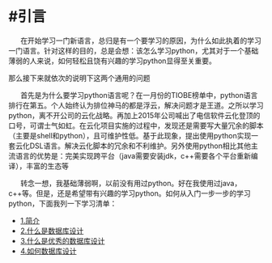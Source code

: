 #引言
=======================================================================

&nbsp;&nbsp;&nbsp;&nbsp;&nbsp;&nbsp;在开始学习一门新语言，总归是有一个要学习的原因，为什么如此执着的学习一门语言。针对这样的目的，总是会想：该怎么学习python，尤其对于一个基础薄弱的人来说，如何轻松且饶有兴趣的学习python显得至关重要。

那么接下来就依次的说明下这两个通用的问题

&nbsp;&nbsp;&nbsp;&nbsp;&nbsp;&nbsp;首先是为什么要学习python语言呢？在一月份的TIOBE榜单中，python语言排行在第五。个人始终认为排位神马的都是浮云，解决问题才是王道。之所以学习python，离不开公司的云化战略。再加上2015年公司喊出了电信软件云化登顶的口号，可谓士气如虹。在云化项目实施的过程中，发现还是需要写大量冗余的脚本（主要是shell和python），且可维护性低。基于此现象，提出使用python实现一套云化DSL语言。解决云化脚本的冗余和不利维护。另外使用python相比其他主流语言的优势是：完美实现跨平台（java需要安装jdk，c++需要各个平台重新编译），丰富的生态等

&nbsp;&nbsp;&nbsp;&nbsp;&nbsp;&nbsp;转念一想，我基础薄弱啊，以前没有用过python。好在我使用过java，c++等。但是，还是希望带有兴趣的学习python。如何从入门一步一步的学习python，下面我列一下学习清单：

* [1.简介](#1) 
* [2.什么是数据库设计](#2) 
* [3.什么是优秀的数据库设计](#3) 
* [4.如何数据库设计](#4) 


